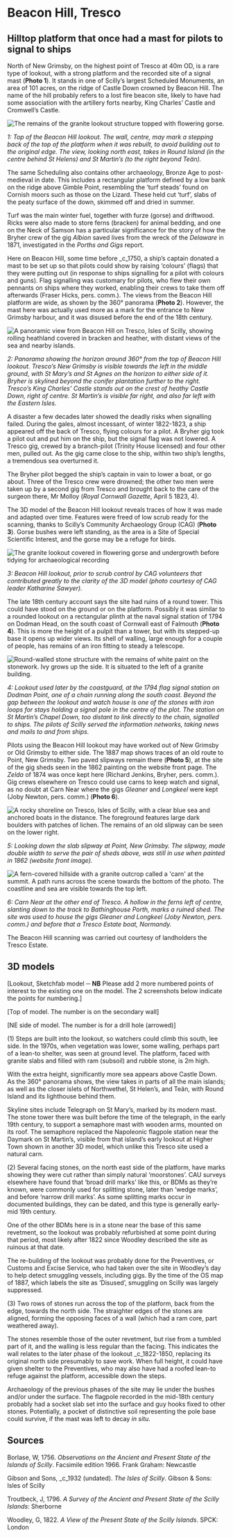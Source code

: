 # Beacon Hill, Tresco
## Hilltop platform that once had a mast for pilots to signal to ships

North of New Grimsby, on the highest point of Tresco at 40m OD, is a rare type of lookout, with a strong platform and the recorded site of a signal mast (**Photo 1**). It stands in one of Scilly’s largest Scheduled Monuments, an area of 101 acres, on the ridge of Castle Down crowned by Beacon Hill. The name of the hill probably refers to a lost fire beacon site, likely to have had some association with the artillery forts nearby, King Charles’ Castle and Cromwell’s Castle.

![The remains of the granite lookout structure topped with flowering gorse.](website-images/Tresco-Beacon-Hill/1-top-of-lookout-view-to-ne.jpg)

_1: Top of the Beacon Hill lookout. The wall, centre, may mark a stepping back of the top of the platform when it was rebuilt, to avoid building out to the original edge. The view, looking north east, takes in Round Island (in the centre behind St Helens) and St Martin’s (to the right beyond Teän)._

The same Scheduling also contains other archaeology, Bronze Age to post-medieval in date. This includes a rectangular platform defined by a low bank on the ridge above Gimble Point, resembling the ‘turf steads’ found on Cornish moors such as those on the Lizard. These held cut ‘turf’, slabs of the peaty surface of the down, skimmed off and dried in summer. 

Turf was the main winter fuel, together with furze (gorse) and driftwood. Ricks were also made to store ferns (bracken) for animal bedding, and one on the Neck of Samson has a particular significance for the story of how the Bryher crew of the gig _Albion_ saved lives from the wreck of the _Delaware_ in 1871, investigated in the _Porths and Gigs_ report.

Here on Beacon Hill, some time before _c_1750, a ship’s captain donated a mast to be set up so that pilots could show by raising ‘colours’ (flags) that they were putting out (in response to ships signalling for a pilot with colours and guns). Flag signalling was customary for pilots, who flew their own pennants on ships where they worked, enabling their crews to take them off afterwards (Fraser Hicks, pers. comm.). The views from the Beacon Hill platform are wide, as shown by the 360° panorama (**Photo 2**). However, the mast here was actually used more as a mark for the entrance to New Grimsby harbour, and it was disused before the end of the 18th century.

![A panoramic view from Beacon Hill on Tresco, Isles of Scilly, showing rolling heathland covered in bracken and heather, with distant views of the sea and nearby islands.](website-images/Tresco-Beacon-Hill/2-beacon-hill-360-panorama.jpg)

_2: Panorama showing the horizon around 360° from the top of Beacon Hill lookout. Tresco’s New Grimsby is visible towards the left in the middle ground, with St Mary’s and St Agnes on the horizon to either side of it. Bryher is skylined beyond the conifer plantation further to the right. Tresco’s King Charles’ Castle stands out on the crest of heathy Castle Down, right of centre. St Martin’s is visible far right, and also far left with the Eastern Isles._

A disaster a few decades later showed the deadly risks when signalling failed. During the gales, almost incessant, of winter 1822-1823, a ship appeared off the back of Tresco, flying colours for a pilot. A Bryher gig took a pilot out and put him on the ship, but the signal flag was not lowered. A Tresco gig, crewed by a branch-pilot (Trinity House licensed) and four other men, pulled out. As the gig came close to the ship, within two ship’s lengths, a tremendous sea overturned it.

The Bryher pilot begged the ship’s captain in vain to lower a boat, or go about. Three of the Tresco crew were drowned; the other two men were taken up by a second gig from Tresco and brought back to the care of the surgeon there, Mr Molloy (_Royal Cornwall Gazette_, April 5 1823, 4). 

The 3D model of the Beacon Hill lookout reveals traces of how it was made and adapted over time. Features were freed of low scrub ready for the scanning, thanks to Scilly’s Community Archaeology Group (CAG) (**Photo 3**). Gorse bushes were left standing, as the area is a Site of Special Scientific Interest, and the gorse may be a refuge for birds.

![The granite lookout covered in flowering gorse and undergrowth before tidying for archaeological recording](website-images/Tresco-Beacon-Hill/3-beacon-hill-apr-27-2024-cag-meeting.jpg)

_3: Beacon Hill lookout, prior to scrub control by CAG volunteers that contributed greatly to the clarity of the 3D model (photo courtesy of CAG leader Katharine Sawyer)._

The late 18th century account says the site had ruins of a round tower. This could have stood on the ground or on the platform. Possibly it was similar to a rounded lookout on a rectangular plinth at the naval signal station of 1794 on Dodman Head, on the south coast of Cornwall east of Falmouth (**Photo 4**). This is more the height of a pulpit than a tower, but with its stepped-up base it opens up wider views. Its shell of walling, large enough for a couple of people, has remains of an iron fitting to steady a telescope.

![Round-walled stone structure with the remains of white paint on the stonework. Ivy grows up the side. It is situated to the left of a granite building.](website-images/Tresco-Beacon-Hill/4-dodman-lookout.jpg)

_4: Lookout used later by the coastguard, at the 1794 flag signal station on Dodman Point, one of a chain running along the south coast. Beyond the gap between the lookout and watch house is one of the stones with iron loops for stays holding a signal pole in the centre of the plot. The station on St Martin’s Chapel Down, too distant to link directly to the chain, signalled to ships. The pilots of Scilly served the information networks, taking news and mails to and from ships._

Pilots using the Beacon Hill lookout may have worked out of New Grimsby or Old Grimsby to either side. The 1887 map shows traces of an old route to Point, New Grimsby. Two paved slipways remain there (**Photo 5**), at the site of the gig sheds seen in the 1862 painting on the website front page. The _Zelda_ of 1874 was once kept here (Richard Jenkins, Bryher, pers. comm.). Gig crews elsewhere on Tresco could use carns to keep watch and signal, as no doubt at Carn Near where the gigs _Gleaner_ and _Longkeel_ were kept (Joby Newton, pers. comm.) (**Photo 6**).

![A rocky shoreline on Tresco, Isles of Scilly, with a clear blue sea and anchored boats in the distance. The foreground features large dark boulders with patches of lichen. The remains of an old slipway can be seen on the lower right.](website-images/Tresco-Beacon-Hill/5-point-slipway-view.jpg)

_5: Looking down the slab slipway at Point, New Grimsby. The slipway, made double width to serve the pair of sheds above, was still in use when painted in 1862 (website front image)._

![A fern-covered hillside with a granite outcrop called a 'carn' at the summit. A path runs across the scene towards the bottom of the photo. The coastline and sea are visible towards the top left.](website-images/Tresco-Beacon-Hill/6-carn-near-14-may-2024.jpg)

_6: Carn Near at the other end of Tresco. A hollow in the ferns left of centre, slanting down to the track to Bathinghouse Porth, marks a ruined shed. The site was used to house the gigs _Gleaner_ and _Longkeel_ (Joby Newton, pers. comm.) and before that a Tresco Estate boat, _Normandy_._

The Beacon Hill scanning was carried out courtesy of landholders the Tresco Estate.

## 3D models

[Lookout, Sketchfab model ─ **NB** Please add 2 more numbered points of interest to the existing one on the model. The 2 screenshots below indicate the points for numbering.]

  

[Top of model. The number is on the secondary wall]

  

  

[NE side of model. The number is for a drill hole (arrowed)] 

(1) Steps are built into the lookout, so watchers could climb this south, lee side. In the 1970s, when vegetation was lower, some walling, perhaps part of a lean-to shelter, was seen at ground level. The platform, faced with granite slabs and filled with ram (subsoil) and rubble stone, is 2m high.

With the extra height, significantly more sea appears above Castle Down. As the 360° panorama shows, the view takes in parts of all the main islands; as well as the closer islets of Northwethel, St Helen’s, and Teän, with Round Island and its lighthouse behind them.

Skyline sites include Telegraph on St Mary’s, marked by its modern mast. The stone tower there was built before the time of the telegraph, in the early 19th century, to support a semaphore mast with wooden arms, mounted on its roof. The semaphore replaced the Napoleonic flagpole station near the Daymark on St Martin’s, visible from that island’s early lookout at Higher Town shown in another 3D model, which unlike this Tresco site used a natural carn.

  

(2) Several facing stones, on the north east side of the platform, have marks showing they were cut rather than simply natural ‘moorstones’. CAU surveys elsewhere have found that ‘broad drill marks’ like this, or BDMs as they’re known, were commonly used for splitting stone, later than ‘wedge marks’, and before ‘narrow drill marks’. As some splitting marks occur in documented buildings, they can be dated, and this type is generally early-mid 19th century. 

One of the other BDMs here is in a stone near the base of this same revetment, so the lookout was probably refurbished at some point during that period, most likely after 1822 since Woodley described the site as ruinous at that date. 

The re-building of the lookout was probably done for the Preventives, or Customs and Excise Service, who had taken over the site in Woodley’s day to help detect smuggling vessels, including gigs. By the time of the OS map of 1887, which labels the site as ‘Disused’, smuggling on Scilly was largely suppressed.

  

(3) Two rows of stones run across the top of the platform, back from the edge, towards the north side. The straighter edges of the stones are aligned, forming the opposing faces of a wall (which had a ram core, part weathered away).

The stones resemble those of the outer revetment, but rise from a tumbled part of it, and the walling is less regular than the facing. This indicates the wall relates to the later phase of the lookout _c_1822-1850, replacing its original north side presumably to save work. When full height, it could have given shelter to the Preventives, who may also have had a roofed lean-to refuge against the platform, accessible down the steps.

Archaeology of the previous phases of the site may lie under the bushes and/or under the surface. The flagpole recorded in the mid-18th century probably had a socket slab set into the surface and guy hooks fixed to other stones. Potentially, a pocket of distinctive soil representing the pole base could survive, if the mast was left to decay _in situ_.

## Sources

Borlase, W, 1756. _Observations on the Ancient and Present State of the Islands of Scilly_. Facsimile edition 1966. Frank Graham: Newcastle

Gibson and Sons, _c_1932 (undated). _The Isles of Scilly_. Gibson & Sons: Isles of Scilly

Troutbeck, J, 1796. _A Survey of the Ancient and Present State of the Scilly Islands_: Sherborne

Woodley, G, 1822. _A View of the Present State of the Scilly Islands_. SPCK: London
